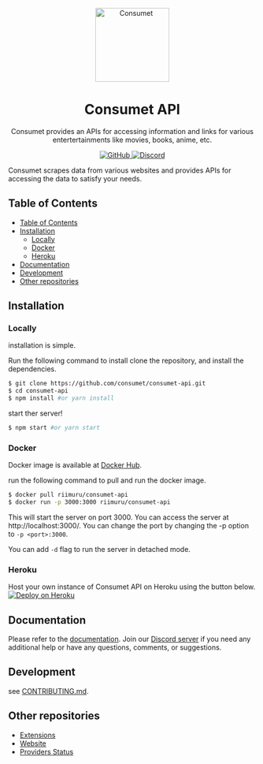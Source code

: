 <p align="center">
  <a href="https://consumet.org/">
    <img alt="Consumet" src="https://consumet.org/images/consumetlogo.png" width="150">
  </a>
</p>

<h1 align="center">
  Consumet API
</h1>
<p align="center">
  Consumet provides an APIs for accessing information and links for various entertertainments like movies, books, anime, etc.
</p>
<p align="center">
  <a href="https://github.com/consumet/api/blob/master/LICENSE">
    <img src="https://img.shields.io/github/license/consumet/api" alt="GitHub">
  </a>
    <a href="https://discord.gg/qTPfvMxzNH">
    <img src="https://img.shields.io/discord/987492554486452315?color=7289da" alt="Discord">
  </a>
</p>

Consumet scrapes data from various websites and provides APIs for accessing the data to satisfy your needs.

## Table of Contents
- [Table of Contents](#table-of-contents)
- [Installation](#installation)
  - [Locally](#locally)
  - [Docker](#docker)
  - [Heroku](#heroku)
- [Documentation](#documentation)
- [Development](#development)
- [Other repositories](#other-repositories)

## Installation
### Locally
installation is simple.

Run the following command to install clone the repository, and install the dependencies.

```sh
$ git clone https://github.com/consumet/consumet-api.git
$ cd consumet-api
$ npm install #or yarn install
```

start ther server!

```sh
$ npm start #or yarn start
```

### Docker
Docker image is available at [Docker Hub](https://hub.docker.com/repository/docker/riimuru/consumet-api).

run the following command to pull and run the docker image.

```sh
$ docker pull riimuru/consumet-api
$ docker run -p 3000:3000 riimuru/consumet-api
```
This will start the server on port 3000. You can access the server at http://localhost:3000/. You can change the port by changing the -p option to `-p <port>:3000`.

You can add `-d` flag to run the server in detached mode.

### Heroku
Host your own instance of Consumet API on Heroku using the button below.\
[![Deploy on Heroku](https://www.herokucdn.com/deploy/button.svg)](https://heroku.com/deploy?template=https://github.com/consumet/consumet-api/tree/main)

## Documentation
Please refer to the [documentation](https://docs.consumet.org). Join our [Discord server](https://discord.gg/qTPfvMxzNH) if you need any additional help or have any questions, comments, or suggestions.

## Development

see [CONTRIBUTING.md](https://github.com/consumet/extensions/blob/master/docs/guides/contributing.md).

## Other repositories
 - [Extensions](https://github.com/consumet/extensions)
 - [Website](https://github.com/consumet/consumet.org)
 - [Providers Status](https://github.com/consumet/providers-status)